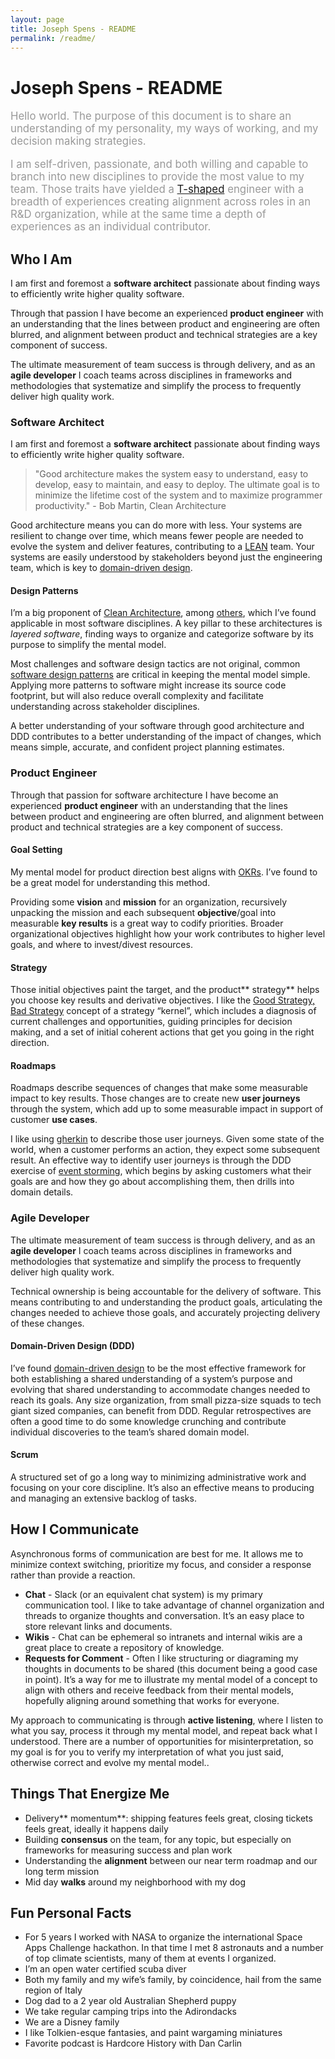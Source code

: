 ```yaml
---
layout: page
title: Joseph Spens - README
permalink: /readme/
---
```


# Joseph Spens - README

<div style="font-size:1.2em;color:#999;">

<p>Hello world. The purpose of this document is to share an understanding of my personality, my ways of working, and my decision making strategies.</p>

<p>I am self-driven, passionate, and both willing and capable to branch into new disciplines to provide the most value to my team. Those traits have yielded a <a href="https://jchyip.medium.com/why-t-shaped-people-e8706198e437" target="_blank">T-shaped</a> engineer with a breadth of experiences creating alignment across roles in an R&D organization, while at the same time a depth of experiences as an individual contributor.</p>

</div>

## Who I Am

I am first and foremost a **software architect** passionate about finding ways to efficiently write higher quality software.

Through that passion I have become an experienced **product engineer** with an understanding that the lines between product and engineering are often blurred, and alignment between product and technical strategies are a key component of success. 

The ultimate measurement of team success is through delivery, and as an **agile developer** I coach teams across disciplines in frameworks and methodologies that systematize and simplify the process to frequently deliver high quality work.


### Software Architect

I am first and foremost a **software architect** passionate about finding ways to efficiently write higher quality software. 


> "Good architecture makes the system easy to understand, easy to develop, easy to maintain, and easy to deploy. The ultimate goal is to minimize the lifetime cost of the system and to maximize programmer productivity." - Bob Martin, Clean Architecture


Good architecture means you can do more with less. Your systems are resilient to change over time, which means fewer people are needed to evolve the system and deliver features, contributing to a [LEAN](https://en.wikipedia.org/wiki/Lean_software_development) team. Your systems are easily understood by stakeholders beyond just the engineering team, which is key to [domain-driven design](https://en.wikipedia.org/wiki/Domain-driven_design).


#### Design Patterns

I’m a big proponent of [Clean Architecture](https://8thlight.com/blog/uncle-bob/2012/08/13/the-clean-architecture.html), among [others](https://josephspens.nyc/links/#learning-architectural-design-patterns), which I’ve found applicable in most software disciplines. A key pillar to these architectures is _layered software_, finding ways to organize and categorize software by its purpose to simplify the mental model.

Most challenges and software design tactics are not original, common [software design patterns](https://en.wikipedia.org/wiki/Software_design_pattern) are critical in keeping the mental model simple. Applying more patterns to software might increase its source code footprint, but will also reduce overall complexity and facilitate understanding across stakeholder disciplines.

A better understanding of your software through good architecture and DDD contributes to a better understanding of the impact of changes, which means simple, accurate, and confident project planning estimates.


### Product Engineer

Through that passion for software architecture I have become an experienced **product engineer** with an understanding that the lines between product and engineering are often blurred, and alignment between product and technical strategies are a key component of success.


#### Goal Setting

My mental model for product direction best aligns with [OKRs](https://www.whatmatters.com/faqs/okr-meaning-definition-example). I’ve found  to be a great model for understanding this method.

Providing some **vision** and **mission** for an organization, recursively unpacking the mission and each subsequent **objective**/goal into measurable **key results** is a great way to codify priorities. Broader organizational objectives highlight how your work contributes to higher level goals, and where to invest/divest resources.


#### Strategy

Those initial objectives paint the target, and the product** strategy** helps you choose key results and derivative objectives. I like the [Good Strategy, Bad Strategy](https://www.goodreads.com/en/book/show/11721966) concept of a strategy “kernel”, which includes a diagnosis of current challenges and opportunities, guiding principles for decision making, and a set of initial coherent actions that get you going in the right direction.


#### Roadmaps

Roadmaps describe sequences of changes that make some measurable impact to key results. Those changes are to create new **user journeys** through the system, which add up to some measurable impact in support of customer **use cases**.

I like using [gherkin](https://cucumber.io/docs/gherkin/reference/) to describe those user journeys. Given some state of the world, when a customer performs an action, they expect some subsequent result. An effective way to identify user journeys is through the DDD exercise of [event storming](https://en.wikipedia.org/wiki/Event_storming), which begins by asking customers what their goals are and how they go about accomplishing them, then drills into domain details.


### Agile Developer

The ultimate measurement of team success is through delivery, and as an **agile developer** I coach teams across disciplines in frameworks and methodologies that systematize and simplify the process to frequently deliver high quality work.

Technical ownership is being accountable for the delivery of software. This means contributing to and understanding the product goals, articulating the changes needed to achieve those goals, and accurately projecting delivery of these changes.


#### Domain-Driven Design (DDD)

I’ve found [domain-driven design](https://en.wikipedia.org/wiki/Domain-driven_design) to be the most effective framework for both establishing a shared understanding of a system’s purpose and evolving that shared understanding to accommodate changes needed to reach its goals. Any size organization, from small pizza-size squads to tech giant sized companies, can benefit from DDD. Regular retrospectives are often a good time to do some knowledge crunching and contribute individual discoveries to the team’s shared domain model.


#### Scrum

A structured set of  go a long way to minimizing administrative work and focusing on your core discipline. It’s also an effective means to producing and managing an extensive backlog of tasks.


## How I Communicate

Asynchronous forms of communication are best for me. It allows me to minimize context switching, prioritize my focus, and consider a response rather than provide a reaction.

* **Chat** - Slack (or an equivalent chat system) is my primary communication tool. I like to take advantage of channel organization and threads to organize thoughts and conversation. It’s an easy place to store relevant links and documents.
* **Wikis** - Chat can be ephemeral so intranets and internal wikis are a great place to create a repository of knowledge.
* **Requests for Comment** - Often I like structuring or diagraming my thoughts in documents to be shared (this document being a good case in point). It’s a way for me to illustrate my mental model of a concept to align with others and receive feedback from their mental models, hopefully aligning around something that works for everyone.

My approach to communicating is through **active listening**, where I listen to what you say, process it through my mental model, and repeat back what I understood. There are a number of opportunities for misinterpretation, so my goal is for you to verify my interpretation of what you just said, otherwise correct and evolve my mental model..


## Things That Energize Me

* Delivery** momentum**: shipping features feels great, closing tickets feels great, ideally it happens daily
* Building **consensus** on the team, for any topic, but especially on frameworks for measuring success and plan work
* Understanding the **alignment** between our near term roadmap and our long term mission
* Mid day **walks** around my neighborhood with my dog


## Fun Personal Facts

* For 5 years I worked with NASA to organize the international Space Apps Challenge hackathon. In that time I met 8 astronauts and a number of top climate scientists, many of them at events I organized.
* I’m an open water certified scuba diver
* Both my family and my wife’s family, by coincidence, hail from the same region of Italy
* Dog dad to a 2 year old Australian Shepherd puppy
* We take regular camping trips into the Adirondacks
* We are a Disney family
* I like Tolkien-esque fantasies, and paint wargaming miniatures
* Favorite podcast is Hardcore History with Dan Carlin
